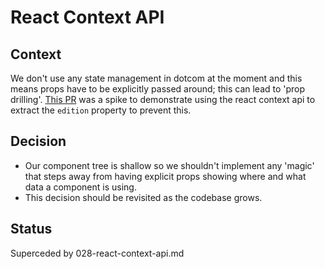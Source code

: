 # React Context API

## Context

We don't use any state management in dotcom at the moment and this means props have to be
explicitly passed around; this can lead to 'prop drilling'.
[This PR](https://github.com/guardian/dotcom-rendering/pull/801) was a spike to demonstrate using
the react context api to extract the `edition` property to prevent this.

## Decision

-   Our component tree is shallow so we shouldn't implement any 'magic' that
    steps away from having explicit props showing where and what data a component is using.
-   This decision should be revisited as the codebase grows.

## Status

Superceded by 028-react-context-api.md
